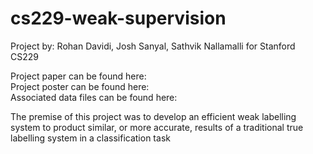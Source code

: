 # cs229-weak-supervision
Project by: Rohan Davidi, Josh Sanyal, Sathvik Nallamalli for Stanford CS229

Project paper can be found here:  <br />
Project poster can be found here: <br />
Associated data files can be found here:  <br />

The premise of this project was to develop an efficient weak labelling system to product similar, or more accurate, results of a traditional true labelling system in a classification task
